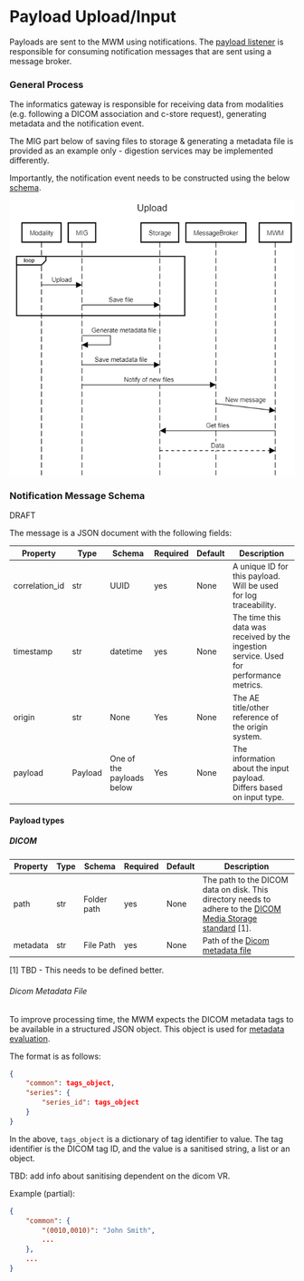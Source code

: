 <!--
  ~ Copyright 2022 MONAI Consortium
  ~
  ~ Licensed under the Apache License, Version 2.0 (the "License");
  ~ you may not use this file except in compliance with the License.
  ~ You may obtain a copy of the License at
  ~
  ~ http://www.apache.org/licenses/LICENSE-2.0
  ~
  ~ Unless required by applicable law or agreed to in writing, software
  ~ distributed under the License is distributed on an "AS IS" BASIS,
  ~ WITHOUT WARRANTIES OR CONDITIONS OF ANY KIND, either express or implied.
  ~ See the License for the specific language governing permissions and
  ~ limitations under the License.
-->

# Payload Upload/Input

Payloads are sent to the MWM using notifications. The [payload listener](mwm-sadd.md#payload-listener) is responsible for consuming notification messages that are sent using a message broker.

### General Process

[comment]: <> (title Upload)
[comment]: <> (loop )
[comment]: <> (Modality->MIG:Upload)
[comment]: <> (MIG->Storage: Save file)
[comment]: <> (end)
[comment]: <> (MIG->MIG:Generate metadata file)
[comment]: <> (MIG->Storage: Save metadata file)
[comment]: <> (MIG->MessageBroker:Notify of new files)
[comment]: <> (MessageBroker->&#40;1&#41;MWM:New message)
[comment]: <> (MWM->Storage: Get files)
[comment]: <> (Storage-->MWM: Data)

The informatics gateway is responsible for receiving data from modalities (e.g. following a DICOM association and c-store request), generating metadata and the notification event.

The MIG part below of saving files to storage & generating a metadata file is provided as an example only - digestion services may be implemented differently.

Importantly, the notification event needs to be constructed using the below [schema](#notification-message-schema).

![upload](static/mwm-upload.png)

### Notification Message Schema

DRAFT

The message is a JSON document with the following fields:


|Property|Type|Schema|Required|Default|Description|
|---|---|---|---|---|---|
|correlation_id|str|UUID|yes|None|A unique ID for this payload. Will be used for log traceability.|
|timestamp|str|datetime|yes|None|The time this data was received by the ingestion service. Used for performance metrics.|
|origin|str|None|Yes|None|The AE title/other reference of the origin system.|
|payload|Payload|One of the payloads below|Yes|None|The information about the input payload. Differs based on input type.|

#### Payload types

##### DICOM
|Property|Type|Schema|Required|Default|Description|
|---|---|---|---|---|---|
|path|str|Folder path|yes|None|The path to the DICOM data on disk. This directory needs to adhere to the [DICOM Media Storage standard](https://dicom.nema.org/medical/dicom/current/output/chtml/part10/PS3.10.html) [1].|
|metadata|str|File Path|yes|None|Path of the [Dicom metadata file](#dicom-metadata-file)|

[1] TBD - This needs to be defined better.

###### Dicom Metadata File
To improve processing time, the MWM expects the DICOM metadata tags to be available in a structured JSON object.
This object is used for [metadata evaluation](mwm-workflow-spec.md#dicom-tags).

The format is as follows:

```json
{
    "common": tags_object,
    "series": {
        "series_id": tags_object
    }
}
```

In the above, `tags_object` is a dictionary of tag identifier to value.
The tag identifier is the DICOM tag ID, and the value is a sanitised string, a list or an object.

TBD: add info about sanitising dependent on the dicom VR.

Example (partial):
```json
{
    "common": {
        "(0010,0010)": "John Smith",
        ...
    },
    ...
}
```

